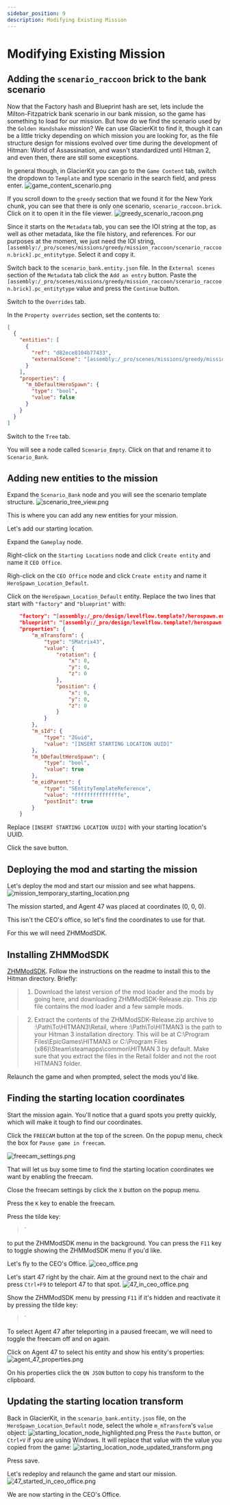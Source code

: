 ```yaml
---
sidebar_position: 9
description: Modifying Existing Mission
---
```


# Modifying Existing Mission

## Adding the `scenario_raccoon` brick to the bank scenario
Now that the Factory hash and Blueprint hash are set, lets include the Milton-Fitzpatrick bank scenario in our bank mission, so the game has something to load for our mission. But how do we find the scenario used by the `Golden Handshake` mission? We can use GlacierKit to find it, though it can be a little tricky depending on which mission you are looking for, as the file structure design for missions evolved over time during the development of Hitman: World of Assassination, and wasn't standardized until Hitman 2, and even then, there are still some exceptions.

In general though, in GlacierKit you can go to the `Game Content` tab, switch the dropdown to `Template` and type scenario in the search field, and press enter.
![game_content_scenario.png](resources/game_content_scenario.png)

If you scroll down to the `greedy` section that we found it for the New York chunk, you can see that there is only one scenario, `scenario_raccoon.brick`. Click on it to open it in the file viewer.
![greedy_scenario_racoon.png](resources/greedy_scenario_racoon.png)

Since it starts on the `Metadata` tab, you can see the IOI string at the top, as well as other metadata, like the file history, and references. For our purposes at the moment, we just need the IOI string, `[assembly:/_pro/scenes/missions/greedy/mission_raccoon/scenario_raccoon.brick].pc_entitytype`. Select it and copy it.

Switch back to the `scenario_bank.entity.json` file. In the `External scenes` section of the `Metadata` tab click the `Add an entry` button. Paste the `[assembly:/_pro/scenes/missions/greedy/mission_raccoon/scenario_raccoon.brick].pc_entitytype` value and press the `Continue` button.

Switch to the `Overrides` tab.

In the `Property overrides` section, set the contents to:
```json
[
  {
    "entities": [
      {
        "ref": "d82ece8104b77433",
        "externalScene": "[assembly:/_pro/scenes/missions/greedy/mission_raccoon/scenario_raccoon.brick].pc_entitytype"
      }
    ],
    "properties": {
      "m_bDefaultHeroSpawn": {
        "type": "bool",
        "value": false
      }
    }
  }
]
```
Switch to the `Tree` tab.  

You will see a node called `Scenario_Empty`. Click on that and rename it to `Scenario_Bank`.

## Adding new entities to the mission
Expand the `Scenario_Bank` node and you will see the scenario template structure.
![scenario_tree_view.png](resources/scenario_tree_view.png)

This is where you can add any new entities for your mission.

Let's add our starting location.

Expand the `Gameplay` node.

Right-click on the `Starting Locations` node and click `Create entity` and name it `CEO Office`.

Righ-click on the `CEO Office` node and click `Create entity` and name it `HeroSpawn_Location_Default`.

Click on the `HeroSpawn_Location_Default` entity. Replace the two lines that start with `"factory"` and `"blueprint"` with:
```json
	"factory": "[assembly:/_pro/design/levelflow.template?/herospawn.entitytemplate].pc_entitytype",
	"blueprint": "[assembly:/_pro/design/levelflow.template?/herospawn.entitytemplate].pc_entityblueprint",
	"properties": {
		"m_mTransform": {
			"type": "SMatrix43",
			"value": {
				"rotation": {
					"x": 0,
					"y": 0,
					"z": 0
				},
				"position": {
					"x": 0,
					"y": 0,
					"z": 0
				}
			}
		},
		"m_sId": {
			"type": "ZGuid",
			"value": "[INSERT STARTING LOCATION UUID]"
		},
		"m_bDefaultHeroSpawn": {
			"type": "bool",
			"value": true
		},
		"m_eidParent": {
			"type": "SEntityTemplateReference",
			"value": "fffffffffffffffe",
			"postInit": true
		}
	}
```
Replace `[INSERT STARTING LOCATION UUID]` with your starting location's UUID.

Click the save button.

## Deploying the mod and starting the mission

Let's deploy the mod and start our mission and see what happens.
![mission_temporary_starting_location.png](resources/mission_temporary_starting_location.png)

The mission started, and Agent 47 was placed at coordinates (0, 0, 0).

This isn't the CEO's office, so let's find the coordinates to use for that.

For this we will need ZHMModSDK.

## Installing ZHMModSDK
[ZHMModSDK](https://github.com/OrfeasZ/ZHMModSDK). Follow the instructions on the readme to install this to the Hitman directory.
Briefly:
> 1. Download the latest version of the mod loader and the mods by going here, and downloading ZHMModSDK-Release.zip. This zip file contains the mod loader and a few sample mods.

> 2. Extract the contents of the ZHMModSDK-Release.zip archive to <drive>:\Path\To\HITMAN3\Retail, where <drive>:\Path\To\HITMAN3 is the path to your Hitman 3 installation directory. This will be at C:\Program Files\EpicGames\HITMAN3 or C:\Program Files (x86)\Steam\steamapps\common\HITMAN 3 by default. Make sure that you extract the files in the Retail folder and not the root HITMAN3 folder.

Relaunch the game and when prompted, select the mods you'd like.

## Finding the starting location coordinates
Start the mission again. You'll notice that a guard spots you pretty quickly, which will make it tough to find our coordinates.

Click the `FREECAM` button at the top of the screen. On the popup menu, check the box for `Pause game in freecam`. 

![freecam_settings.png](resources/freecam_settings.png)

That will let us buy some time to find the starting location coordinates we want by enabling the freecam.

Close the freecam settings by click the `X` button on the popup menu.

Press the `K` key to enable the freecam.

Press the tilde key:
> `  

to put the ZHMModSDK menu in the background. You can press the `F11` key to toggle showing the ZHMModSDK menu if you'd like. 

Let's fly to the CEO's Office. 
![ceo_office.png](resources/ceo_office.png)

Let's start 47 right by the chair. Aim at the ground next to the chair and press `Ctrl+F9` to teleport 47 to that spot.
![47_in_ceo_office.png](resources/47_in_ceo_office.png)

Show the ZHMModSDK menu by pressing `F11` if it's hidden and reactivate it by pressing the tilde key:
> `

To select Agent 47 after teleporting in a paused freecam, we will need to toggle the freecam off and on again.

Click on Agent 47 to select his entity and show his entity's properties:
![agent_47_properties.png](resources/agent_47_properties.png)

On his properties click the `QN JSON` button to copy his transform to the clipboard.

## Updating the starting location transform
Back in GlacierKit, in the `scenario_bank.entity.json` file, on the `HeroSpawn_Location_Default` node, select the whole `m_mTransform`'s `value` object:
![starting_location_node_highlighted.png](resources/starting_location_node_highlighted.png)
Press the `Paste` button, or `Ctrl+V` if you are using Windows. It will replace that value with the value you copied from the game:
![starting_location_node_updated_transform.png](resources/starting_location_node_updated_transform.png)

Press save.

Let's redeploy and relaunch the game and start our mission.
![47_started_in_ceo_office.png](resources/47_started_in_ceo_office.png)

We are now starting in the CEO's Office.

[//]: # (## Removing entities from the original scenario)

[//]: # (While we're at it, let's also remove the existing CEO, Athena Savalas. Click on her to select her entity.)

[//]: # (![ceo_selected.png]&#40;resources/ceo_selected.png&#41;)

[//]: # (Click the copy icon next to her `Entity ID`.)

[//]: # ()
[//]: # (Go to the `Metadata` tab, and switch to the `Override deletes` tab. Set the contents to:)

[//]: # (```json)

[//]: # ([)

[//]: # (  {)

[//]: # (    "entities": [)

[//]: # (      {)

[//]: # (        "ref": "01e018a77e7655ca",)

[//]: # (        "externalScene": "[assembly:/_pro/scenes/missions/greedy/mission_raccoon/scenario_raccoon.brick].pc_entitytype")

[//]: # (      })

[//]: # (    ])

[//]: # (  })

[//]: # (])

[//]: # (```)


[//]: # ()
[//]: # (To remove entities from the original scenario, let's switch back to the `[assembly:/_pro/scenes/missions/greedy/mission_raccoon/scenario_raccoon.brick].pc_entitytype` file in GlacierKit.)

[//]: # ()
[//]: # (Switch to the `Tree` tab. Here you can see the scenario structure for the Golden Handshake mission. Let's try deleting an NPC.)

